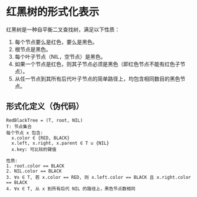 # 红黑树的形式化表示

红黑树是一种自平衡二叉查找树，满足以下性质：

1. 每个节点要么是红色，要么是黑色。
2. 根节点是黑色。
3. 每个叶子节点（NIL，空节点）是黑色。
4. 如果一个节点是红色，则其子节点必须是黑色（即红色节点不能有红色子节点）。
5. 从任一节点到其所有后代叶子节点的简单路径上，均包含相同数目的黑色节点。

## 形式化定义（伪代码）

```text
RedBlackTree = (T, root, NIL)
T: 节点集合
每个节点 x 包含:
  x.color ∈ {RED, BLACK}
  x.left, x.right, x.parent ∈ T ∪ {NIL}
  x.key: 可比较的键值

性质:
1. root.color == BLACK
2. NIL.color == BLACK
3. ∀x ∈ T, 若 x.color == RED, 则 x.left.color == BLACK 且 x.right.color == BLACK
4. ∀x ∈ T, 从 x 到所有后代 NIL 的路径上，黑色节点数相同
```